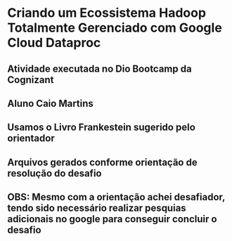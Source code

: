 # Criando um Ecossistema Hadoop Totalmente Gerenciado com Google Cloud Dataproc

## Atividade executada no Dio Bootcamp da Cognizant

## Aluno Caio Martins

## Usamos o Livro Frankestein sugerido pelo orientador

## Arquivos gerados conforme orientação de resolução do desafio

## OBS: Mesmo com a orientação achei desafiador, tendo sido necessário realizar pesquias adicionais no google para conseguir concluir o desafio
